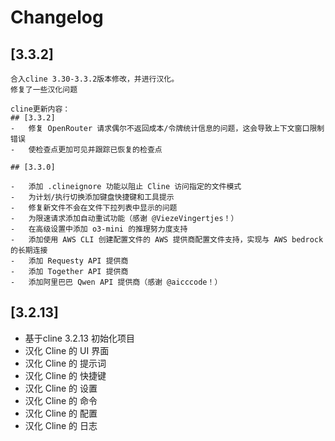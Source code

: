 # Changelog


## [3.3.2]
    合入cline 3.30-3.3.2版本修改，并进行汉化。
    修复了一些汉化问题
    
    cline更新内容：
    ## [3.3.2]
    -   修复 OpenRouter 请求偶尔不返回成本/令牌统计信息的问题，这会导致上下文窗口限制错误
    -   使检查点更加可见并跟踪已恢复的检查点

    ## [3.3.0]

    -   添加 .clineignore 功能以阻止 Cline 访问指定的文件模式
    -   为计划/执行切换添加键盘快捷键和工具提示
    -   修复新文件不会在文件下拉列表中显示的问题
    -   为限速请求添加自动重试功能（感谢 @ViezeVingertjes！）
    -   在高级设置中添加 o3-mini 的推理努力度支持
    -   添加使用 AWS CLI 创建配置文件的 AWS 提供商配置文件支持，实现与 AWS bedrock 的长期连接
    -   添加 Requesty API 提供商
    -   添加 Together API 提供商
    -   添加阿里巴巴 Qwen API 提供商（感谢 @aicccode！）

## [3.2.13]

- 基于cline 3.2.13 初始化项目
- 汉化 Cline 的 UI 界面
- 汉化 Cline 的 提示词
- 汉化 Cline 的 快捷键
- 汉化 Cline 的 设置
- 汉化 Cline 的 命令
- 汉化 Cline 的 配置
- 汉化 Cline 的 日志
